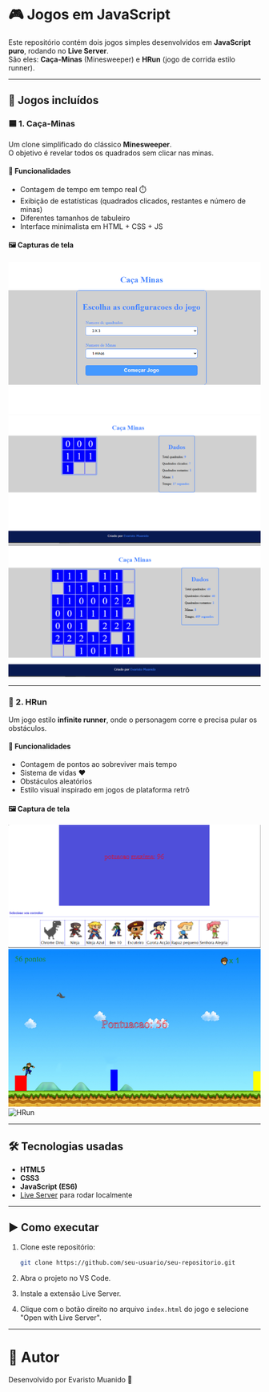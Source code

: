 # 🎮 Jogos em JavaScript

Este repositório contém dois jogos simples desenvolvidos em **JavaScript puro**, rodando no **Live Server**.  
São eles: **Caça-Minas** (Minesweeper) e **HRun** (jogo de corrida estilo runner).

---

## 📌 Jogos incluídos

### 🟦 1. Caça-Minas
Um clone simplificado do clássico **Minesweeper**.  
O objetivo é revelar todos os quadrados sem clicar nas minas.

#### 🚀 Funcionalidades
- Contagem de tempo em tempo real ⏱️  
- Exibição de estatísticas (quadrados clicados, restantes e número de minas)  
- Diferentes tamanhos de tabuleiro  
- Interface minimalista em HTML + CSS + JS  

#### 🖼️ Capturas de tela
![Caça Minas](./mines1.PNG)  
![Caça Minas](./mines2.PNG)  
![Caça Minas - Jogo em andamento](./mines3.PNG)  

---

### 🏃 2. HRun
Um jogo estilo **infinite runner**, onde o personagem corre e precisa pular os obstáculos.  

#### 🚀 Funcionalidades
- Contagem de pontos ao sobreviver mais tempo  
- Sistema de vidas ❤️  
- Obstáculos aleatórios  
- Estilo visual inspirado em jogos de plataforma retrô  

#### 🖼️ Captura de tela
![HRun](./hrun1.png)  
![HRun](./hrun2.png)  
![HRun](./hrun13.png)  

---

## 🛠️ Tecnologias usadas
- **HTML5**  
- **CSS3**  
- **JavaScript (ES6)**  
- [Live Server](https://marketplace.visualstudio.com/items?itemName=ritwickdey.LiveServer) para rodar localmente  

---

## ▶️ Como executar
1. Clone este repositório:  
   ```bash
   git clone https://github.com/seu-usuario/seu-repositorio.git
2. Abra o projeto no VS Code.

3. Instale a extensão Live Server.

4. Clique com o botão direito no arquivo `index.html` do jogo e selecione "Open with Live Server".

---
# 👤 Autor

Desenvolvido por Evaristo Muanido 🚀